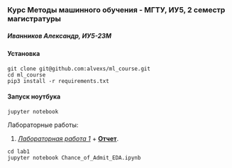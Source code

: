 ### Курс Методы машинного обучения - МГТУ, ИУ5, 2 семестр магистратуры

##### Иванников Александр, ИУ5-23М

#### Установка

```
git clone git@github.com:alvexs/ml_course.git
cd ml_course
pip3 install -r requirements.txt
```
#### Запуск ноутбука

```
jupyter notebook
```

Лабораторные работы:
1. *[Лабораторная работа 1](https://github.com/alvexs/ml_course/blob/master/lab1/Chance_of_Admit_EDA.ipynb)* + **[Отчет](https://github.com/alvexs/ml_course/blob/master/lab1/Chance_of_Admit_EDA.pdf)**.

```
cd lab1
jupyter notebook Chance_of_Admit_EDA.ipynb
```
